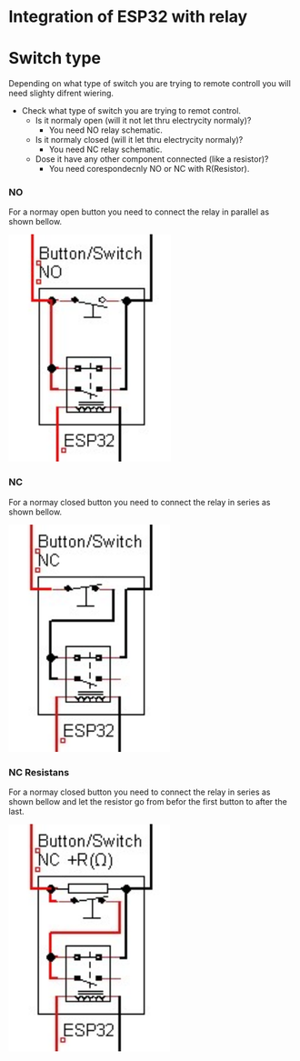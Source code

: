 # Integration of ESP32 with relay

# Switch type

Depending on what type of switch you are trying to remote controll you will need slighty difrent wiering.

* Check what type of switch you are trying to remot control.
  * Is it normaly open (will it not let thru electrycity normaly)?
    * You need NO relay schematic.
  * Is it normaly closed (will it let thru electrycity normaly)?
    * You need NC relay schematic.
  * Dose it have any other component connected (like a resistor)?
    * You need corespondecnly NO or NC with R(Resistor).

### NO
For a normay open button you need to connect the relay in parallel as shown bellow.

<img src="esp32_integration_NO.jpg" height="400">

### NC
For a normay closed button you need to connect the relay in series as shown bellow.

<img src="esp32_integration_NC.jpg" height="400">

### NC Resistans
For a normay closed button you need to connect the relay in series as shown bellow and let the resistor go from befor the first button to after the last.

<img src="esp32_integration_NC_R.jpg" height="400">
